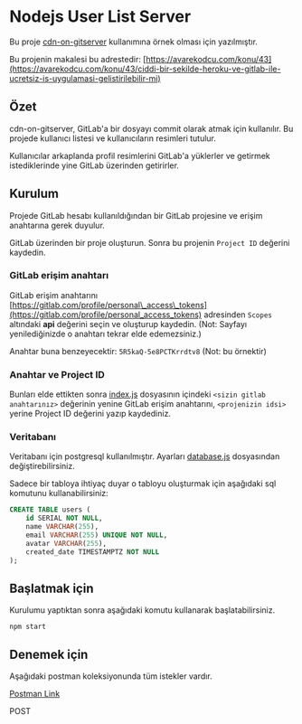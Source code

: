 # Nodejs User List Server
Bu proje [cdn-on-gitserver](https://www.npmjs.com/package/cdn-on-gitserver) kullanımına örnek olması için yazılmıştır.

Bu projenin makalesi bu adrestedir: [https://avarekodcu.com/konu/43](https://avarekodcu.com/konu/43/ciddi-bir-sekilde-heroku-ve-gitlab-ile-ucretsiz-is-uygulamasi-gelistirilebilir-mi)

## Özet
cdn-on-gitserver, GitLab'a bir dosyayı commit olarak atmak için kullanılır. Bu projede kullanıcı listesi ve kullanıcıların resimleri tutulur.

Kullanıcılar arkaplanda profil resimlerini GitLab'a yüklerler ve getirmek istediklerinde yine GitLab üzerinden getirirler.

## Kurulum
Projede GitLab hesabı kullanıldığından bir GitLab projesine ve erişim anahtarına gerek duyulur.

GitLab üzerinden bir proje oluşturun. Sonra bu projenin `Project ID` değerini kaydedin.

### GitLab erişim anahtarı
GitLab erişim anahtarını [https://gitlab.com/profile/personal\_access\_tokens](https://gitlab.com/profile/personal_access_tokens) adresinden `Scopes` altındaki **api** değerini seçin ve oluşturup kaydedin. (Not: Sayfayı yenilediğinizde o anahtarı tekrar elde edemezsiniz.)

Anahtar buna benzeyecektir: `5R5kaQ-5e8PCTKrrdtv8` (Not: bu örnektir)

### Anahtar ve Project ID
Bunları elde ettikten sonra [index.js](./index.js) dosyasının içindeki `<sizin gitlab anahtarınız>` değerinin yenine GitLab erişim anahtarını, `<projenizin idsi>` yerine Project ID değerini yazıp kaydediniz.

### Veritabanı
Veritabanı için postgresql kullanılmıştır. Ayarları [database.js](./database.js) dosyasından değiştirebilirsiniz.

Sadece bir tabloya ihtiyaç duyar o tabloyu oluşturmak için aşağıdaki sql komutunu kullanabilirsiniz:

```sql
CREATE TABLE users (
    id SERIAL NOT NULL,
    name VARCHAR(255),
    email VARCHAR(255) UNIQUE NOT NULL,
    avatar VARCHAR(255),
    created_date TIMESTAMPTZ NOT NULL
);
```


## Başlatmak için
Kurulumu yaptıktan sonra aşağıdaki komutu kullanarak başlatabilirsiniz.
```
npm start
```

## Denemek için
Aşağıdaki postman koleksiyonunda tüm istekler vardır.

[Postman Link](https://www.getpostman.com/collections/fd293d7fd271263593a4)

POST